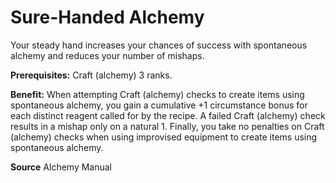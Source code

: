 ﻿---
cssclass: [feats]

---
# Sure-Handed Alchemy

Your steady hand increases your chances of success with spontaneous alchemy and reduces your number of mishaps.

**Prerequisites:** Craft (alchemy) 3 ranks.

**Benefit:** When attempting Craft (alchemy) checks to create items using spontaneous alchemy, you gain a cumulative +1 circumstance bonus for each distinct reagent called for by the recipe. A failed Craft (alchemy) check results in a mishap only on a natural 1. Finally, you take no penalties on Craft (alchemy) checks when using improvised equipment to create items using spontaneous alchemy.

**Source** Alchemy Manual